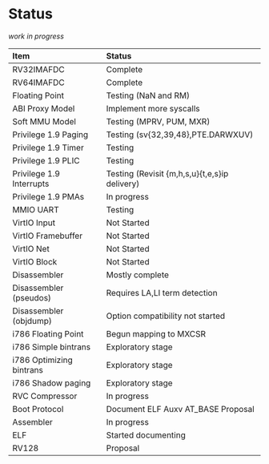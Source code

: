 Status
====================

_work in progress_

Item                     | Status
:------------------      | :---------------
RV32IMAFDC               | Complete
RV64IMAFDC               | Complete
Floating Point           | Testing (NaN and RM)
ABI Proxy Model          | Implement more syscalls
Soft MMU Model           | Testing (MPRV, PUM, MXR)
Privilege 1.9 Paging     | Testing (sv{32,39,48},PTE.DARWXUV)
Privilege 1.9 Timer      | Testing
Privilege 1.9 PLIC       | Testing
Privilege 1.9 Interrupts | Testing (Revisit {m,h,s,u}{t,e,s}ip delivery)
Privilege 1.9 PMAs       | In progress
MMIO UART                | Testing
VirtIO Input             | Not Started
VirtIO Framebuffer       | Not Started
VirtIO Net               | Not Started
VirtIO Block             | Not Started
Disassembler             | Mostly complete
Disassembler (pseudos)   | Requires LA,LI term detection
Disassembler (objdump)   | Option compatibility not started
i786 Floating Point      | Begun mapping to MXCSR
i786 Simple bintrans     | Exploratory stage
i786 Optimizing bintrans | Exploratory stage
i786 Shadow paging       | Exploratory stage
RVC Compressor           | In progress
Boot Protocol            | Document ELF Auxv AT_BASE Proposal
Assembler                | In progress
ELF                      | Started documenting
RV128                    | Proposal
